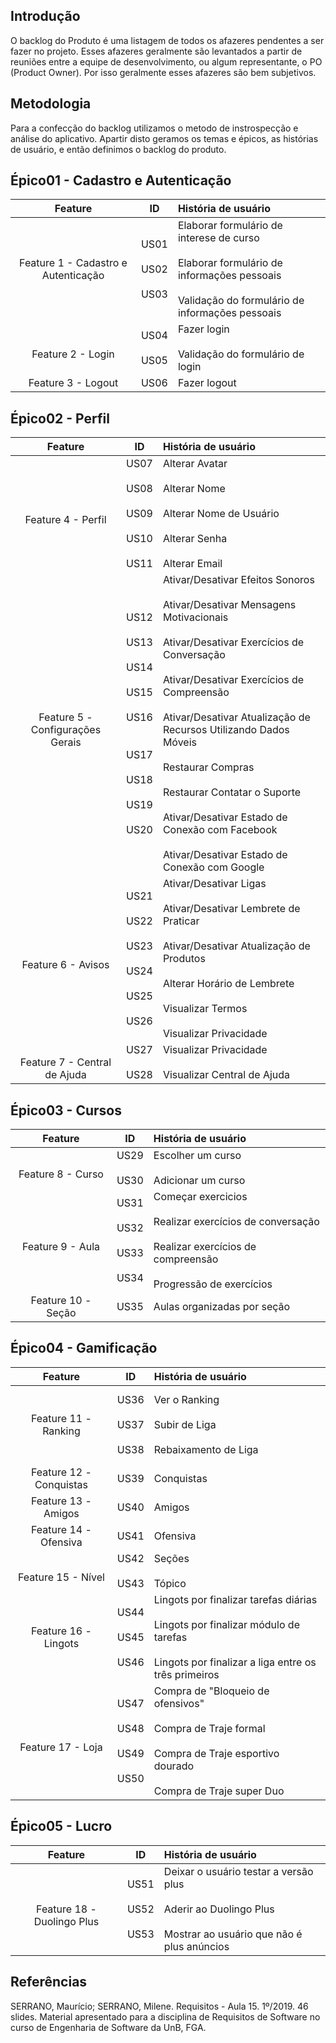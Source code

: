 ## Introdução

O backlog do Produto é uma listagem de todos os afazeres pendentes a ser fazer no projeto. Esses afazeres geralmente são levantados a partir de reuniões entre a equipe de desenvolvimento, ou algum representante, o PO (Product Owner). Por isso geralmente esses afazeres são bem subjetivos.

## Metodologia

Para a confecção do backlog utilizamos o metodo de instrospecção e análise do aplicativo. Apartir disto geramos os temas e épicos, as histórias de usuário, e então definimos o backlog do produto.

## Épico01 - Cadastro e Autenticação

|Feature|ID|História de usuário|
|:----------:|:----:|:----------------------|
| </br> Feature 1 - Cadastro e Autenticação </br></br>  | US01 </br></br>  US02 </br></br>  US03 | Elaborar formulário de interese de curso </br></br>  Elaborar formulário de informações pessoais </br></br> Validação do formulário de informações pessoais |
| </br> Feature 2 - Login </br> | US04 </br></br>  US05 | Fazer login </br></br> Validação do formulário de login |
| Feature 3 - Logout | US06 | Fazer logout |

## Épico02 - Perfil

|**Feature**|**ID**|**História de usuário**|
|:----------:|:----:|:----------------------|
| </br></br></br></br> Feature 4 - Perfil </br></br></br></br> | US07 </br></br> US08 </br></br> US09 </br></br> US10 </br></br> US11 | Alterar Avatar </br></br> Alterar Nome </br></br> Alterar Nome de Usuário </br></br> Alterar Senha </br></br> Alterar Email |
| </br></br></br></br></br></br></br></br> Feature 5 - Configurações Gerais </br></br></br></br></br></br></br></br> | US12 </br></br> US13 </br></br> US14 </br></br> US15 </br></br> US16 </br></br></br> US17 </br></br> US18 </br></br> US19 </br></br> US20 | Ativar/Desativar Efeitos Sonoros </br></br> Ativar/Desativar Mensagens Motivacionais </br></br> Ativar/Desativar Exercícios de Conversação </br></br> Ativar/Desativar Exercícios de Compreensão </br></br> Ativar/Desativar Atualização de Recursos Utilizando Dados Móveis </br></br> Restaurar Compras </br></br> Restaurar Contatar o Suporte </br></br> Ativar/Desativar Estado de Conexão com Facebook </br></br> Ativar/Desativar Estado de Conexão com Google |
| </br></br></br></br></br></br> Feature 6 - Avisos </br></br></br></br></br></br> | US21 </br></br> US22 </br></br> US23 </br></br> US24 </br></br> US25 </br></br> US26 | Ativar/Desativar Ligas </br></br> Ativar/Desativar Lembrete de Praticar </br></br> Ativar/Desativar Atualização de Produtos </br></br> Alterar Horário de Lembrete </br></br> Visualizar Termos </br></br> Visualizar Privacidade |
| </br> Feature 7 - Central de Ajuda </br> | US27 </br></br> US28 | Visualizar Privacidade </br></br> Visualizar Central de Ajuda |

## Épico03 - Cursos

|**Feature**|**ID**|**História de usuário**|
|:----------:|:----:|:----------------------|
| </br> Feature 8 - Curso </br> | US29 </br></br> US30 | Escolher um curso </br></br> Adicionar um curso |
| </br></br></br> Feature 9 - Aula </br></br></br> | US31 </br></br> US32 </br></br> US33 </br></br> US34 | Começar exercicios </br></br> Realizar exercícios de conversação </br></br> Realizar exercícios de compreensão </br></br> Progressão de exercícios |
|Feature 10 - Seção| US35 | Aulas organizadas por seção |

## Épico04 - Gamificação

|**Feature**|**ID**|**História de usuário**|
|:----------:|:----:|:----------------------|
| </br></br> Feature 11 - Ranking </br></br></br> | US36 </br></br> US37 </br></br> US38 | Ver o Ranking </br></br> Subir de Liga </br></br> Rebaixamento de Liga |
| Feature 12 - Conquistas | US39 | Conquistas |
| Feature 13 - Amigos | US40 | Amigos |
| Feature 14 - Ofensiva | US41 | Ofensiva |
| </br> Feature 15 - Nível </br> | US42 </br></br> US43 | Seções </br></br> Tópico |
| </br></br> Feature 16 - Lingots </br></br></br> | US44 </br></br> US45 </br></br> US46 | Lingots por finalizar tarefas diárias </br></br> Lingots por finalizar módulo de tarefas </br></br> Lingots por finalizar a liga entre os três primeiros |
| </br></br></br> Feature 17 - Loja </br></br></br> | US47 </br></br> US48 </br></br> US49 </br></br> US50 | Compra de "Bloqueio de ofensivos" </br></br> Compra de Traje formal </br></br> Compra de Traje esportivo dourado </br></br> Compra de Traje super Duo |

## Épico05 - Lucro

|**Feature**|**ID**|**História de usuário**|
|:----------:|:----:|:----------------------|
| </br></br> Feature 18 - Duolingo Plus </br></br> | US51 </br></br> US52 </br></br> US53 | Deixar o usuário testar a versão plus </br></br> Aderir ao Duolingo Plus </br></br> Mostrar ao usuário que não é plus anúncios|


## Referências

SERRANO, Maurício; SERRANO, Milene. Requisitos - Aula 15. 1º/2019. 46 slides. Material apresentado para a disciplina de Requisitos de Software no curso de Engenharia de Software da UnB, FGA.
